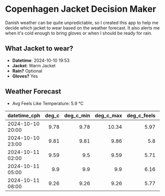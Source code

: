 
# Copenhagen Jacket Decision Maker

Danish weather can be quite unpredictable, so I created this app to help me decide which jacket to wear based on the weather forecast. 
It also alerts me when it's cold enough to bring gloves or when I should be ready for rain.

## What Jacket to wear?

- **Datetime**: 2024-10-10 19:53
- **Jacket**: Warm Jacket
- **Rain?** Optional
- **Gloves?** Yes

## Weather Forecast
- Avg Feels Like Temperature: 5.9 °C

| datetime_cph     |   deg_c |   deg_c_min |   deg_c_max |   deg_c_feels | weather   | wind   | rain   |
|:-----------------|--------:|------------:|------------:|--------------:|:----------|:-------|:-------|
| 2024-10-10 20:00 |    9.78 |        9.78 |       10.34 |          5.97 | Clouds    | High   | None   |
| 2024-10-10 23:00 |    9.81 |        9.81 |        9.86 |          5.8  | Clouds    | High   | None   |
| 2024-10-11 02:00 |    9.59 |        9.5  |        9.59 |          5.71 | Clouds    | High   | None   |
| 2024-10-11 05:00 |    9.9  |        9.9  |        9.9  |          6.16 | Clouds    | High   | None   |
| 2024-10-11 08:00 |    9.26 |        9.26 |        9.26 |          5.77 | Rain      | High   | Low    |
        